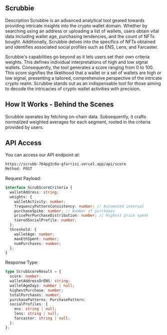 ## Scrubbie

Description
Scrubbie is an advanced analytical tool geared towards providing intricate insights into the crypto wallet domain. Whether by searching using an address or uploading a list of wallets, users obtain vital data including wallet age, purchasing tendencies, and the count of NFTs bought. Additionally, Scrubbie delves into the specifics of NFTs obtained and identifies associated social profiles such as ENS, Lens, and Farcaster.

Scrubbie's capabilities go beyond as it lets users set their own criteria weights. This defines individual interpretations of high and low signal wallets. Consequently, the tool generates a score ranging from 0 to 100. This score signifies the likelihood that a wallet or a set of wallets are high or low signal, presenting a tailored, comprehensive perspective of the intricate crypto realm. Scrubbie stands out as an indispensable tool for those aiming to decode the intricacies of crypto wallet activities with precision.

## How It Works - Behind the Scenes

Scrubbie operates by fetching on-chain data. Subsequently, it crafts normalized weighted averages for each segment, rooted in the criteria provided by users.

## API Access

You can access our API endpoint at:

```bash
https://scrubb-764pg3c0a-gfarrisi.vercel.app/api/score
Method: POST
```

Request Payload:

```typescript
interface ScrubScoreCriteria {
  walletAddress: string;
  weights: {
    walletActivity: number;
    frequencyPatternConsistency: number; // Automated interval
    purchaseSpike: number; // Number of purchases
    pricePerPurchaseDistribution: number; // Highest price spent
    tieredSocialProfile: number;
  };
  threshold: {
    walletAge: number;
    maxEthSpent: number;
    numPurchases: number;
  };
}
```

Response Type:

```typescript
type ScrubScoreResult = {
  score: number;
  walletAddressOrENS: string;
  walletAgeDays: number | null;
  highestPurchase: number;
  totalPurchases: number;
  purchasePatterns: PurchasePattern;
  socialProfiles: {
    ens: string | null;
    lens: string | null;
    farcaster: string | null;
  };
};
```
